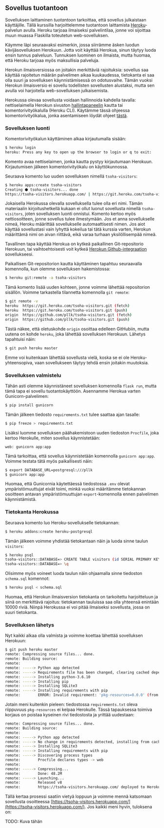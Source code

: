 ## Sovellus tuotantoon

Sovelluksen laittaminen _tuotantoon_ tarkoittaa, että sovellus julkaistaan käyttäjille. Tällä kurssilla harjoittelemme tuotantoon laittamista [Heroku](https://heroku.com/)-palvelun avulla. Heroku tarjoaa ilmaiseksi palvelintilaa, jonne voi sijoittaa muun muassa Flaskilla toteutetun web-sovelluksen.

Käymme läpi seuraavaksi esimerkin, jossa siirrämme äsken luodun kävijäsovelluksen Herokuun. Jotta voit käyttää Herokua, sinun täytyy luoda ensin tunnus palveluun. Tunnuksen luominen on ilmaista, mutta huomaa, että Heroku tarjoaa myös maksullisia palveluja.

Herokun ilmaisversiossa on joitakin merkittäviä rajoituksia: sovellus saa käyttää rajoitetun määrän palvelimen aikaa kuukaudessa, tietokanta ei saa olla suuri ja sovelluksen käynnistämisessä on odotusvaihe. Tämän vuoksi Herokun ilmaisversio ei sovellu todellisten sovellusten alustaksi, mutta sen avulla voi harjoitella web-sovelluksen julkaisemista.

Herokussa olevaa sovellusta voidaan hallinnoida kahdella tavalla: nettiselaimella Herokun sivuston [hallintapaneelin](https://dashboard.heroku.com/) kautta tai komentorivityökalulla (Heroku CLI). Käytämme tässä ohjeessa komentorivityökalua, jonka asentamiseen löydät ohjeet [tästä](https://devcenter.heroku.com/articles/heroku-cli).

### Sovelluksen luonti

Komentorivityökalun käyttäminen alkaa kirjautumalla sisään:

```bash
$ heroku login
heroku: Press any key to open up the browser to login or q to exit:
```

Komento avaa nettiselaimen, jonka kautta pystyy kirjautumaan Herokuun. Kirjautumisen jälkeen komentorivityökalu on käyttökunnossa.

Seuraava komento luo uuden sovelluksen nimellä `tsoha-visitors`:

```bash
$ heroku apps:create tsoha-visitors
Creating ⬢ tsoha-visitors... done
https://tsoha-visitors.herokuapp.com/ | https://git.heroku.com/tsoha-visitors.git
```

Jokaisella Herokussa olevalla sovelluksella tulee olla eri nimi. Tämän materiaalin kirjoitushetkellä kukaan ei ollut luonut sovellusta nimellä `tsoha-visitors`, joten sovelluksen luonti onnistui. Komento kertoo myös nettiosoitteen, jonne sovellus tulee ilmestymään. Jos et anna sovellukselle nimeä, Heroku määrittää sovellukselle automaattisesti nimen. Jos aiot käyttää sovellustasi vain lyhyttä kokeilua tai tätä kurssia varten, Herokun määrittämä nimi on aivan riittävä, eikä varaa turhaan yksilöllisempää nimeä.

Tavallinen tapa käyttää Herokua on kytkeä paikallinen Git-repositorio Herokuun, tai vaihtoehtoisesti voit kytkeä [Herokun Github-integraation](https://devcenter.heroku.com/articles/github-integration) sovellukseesi.

Paikallisen Git-repositorion kautta käyttäminen tapahtuu seuraavalla komennolla, kun olemme sovelluksen hakemistossa:

```bash
$ heroku git:remote -a tsoha-visitors
```

Tämä komento lisää uuden kohteen, jonne voimme lähettää repositorion sisällön. Voimme tarkastella tilannetta komennolla `git remote`:

```bash
$ git remote -v
heroku	https://git.heroku.com/tsoha-visitors.git (fetch)
heroku	https://git.heroku.com/tsoha-visitors.git (push)
origin	https://github.com/pllk/tsoha-visitors.git (fetch)
origin	https://github.com/pllk/tsoha-visitors.git (push)
```

Tästä näkee, että oletuskohde `origin` osoittaa edelleen GitHubiin, mutta uutena on kohde `heroku`, joka lähettää sovelluksen Herokuun. Lähetys tapahtuisi näin:

```bash
$ git push heroku master
```

Emme voi kuitenkaan lähettää sovellusta vielä, koska se ei ole Heroku-yhteensopiva, vaan sovellukseen täytyy tehdä ensin joitakin muutoksia.

### Sovelluksen valmistelu

Tähän asti olemme käynnistäneet sovelluksen komennolla `flask run`, mutta tämä tapa ei sovellu tuotantokäyttöön. Asennamme Herokua varten Gunicorn-palvelimen:

```bash
$ pip install gunicorn
```

Tämän jälkeen tiedosto `requirements.txt` tulee saattaa ajan tasalle:

```bash
$ pip freeze > requirements.txt
```

Lisäksi luomme sovelluksen päähakemistoon uuden tiedoston `Procfile`, joka kertoo Herokulle, miten sovellus käynnistetään:

```
web: gunicorn app:app
```

Tämä tarkoittaa, että sovellus käynnistetään komennolla `gunicorn app:app`. Voimme testata tätä myös paikallisesti näin:

```bash
$ export DATABASE_URL=postgresql:///pllk
$ gunicorn app:app
```

Huomaa, että Gunicornia käytettäessä tiedostossa `.env` olevat ympäristömuuttujat eivät toimi, minkä vuoksi määritämme tietokannan osoitteen antavan ympäristömuuttujan `export`-komennolla ennen palvelimen käynnistämistä.

### Tietokanta Herokussa

Seuraava komento luo Heroku-sovellukselle tietokannan:

```bash
$ heroku addons:create heroku-postgresql
```

Tämän jälkeen voimme yhdistää tietokantaan näin ja luoda sinne taulun `visitors`:

```bash
$ heroku psql
tsoha-visitors::DATABASE=> CREATE TABLE visitors (id SERIAL PRIMARY KEY, time TIMESTAMP);
tsoha-visitors::DATABASE=> \q
```

Olisimme myös voineet luoda taulun näin ohjaamalla sinne tiedoston `schema.sql` komennot:

```bash
$ heroku psql < schema.sql
```

Huomaa, että Herokun ilmaisversion tietokanta on tarkoitettu harjoitteluun ja siinä on merkittävä rajoitus: tietokannan tauluissa saa olla yhteensä enintään 10000 riviä. Niinpä Herokussa ei voi pitää ilmaiseksi sovellusta, jossa on suuri tietokanta.

### Sovelluksen lähetys

Nyt kaikki alkaa olla valmista ja voimme koettaa lähettää sovelluksen Herokuun:

```bash
$ git push heroku master
remote: Compressing source files... done.
remote: Building source:
remote: 
remote: -----> Python app detected
remote: -----> Requirements file has been changed, clearing cached dependencies
remote: -----> Installing python-3.6.10
remote: -----> Installing pip
remote: -----> Installing SQLite3
remote: -----> Installing requirements with pip
remote:        ERROR: Invalid requirement: 'pkg-resources=0.0.0' (from line 8 of /tmp/build_b6f49f8f28a88afca0c79ce857e4849b/requirements.txt)
```

Jotain meni kuitenkin pieleen: tiedostossa `requirements.txt` oleva riippuvuus `pkg-resources` ei kelpaa Herokulle. Tässä tapauksessa toimiva korjaus on poistaa kyseinen rivi tiedostosta ja yrittää uudestaan:

```bash
remote: Compressing source files... done.
remote: Building source:
remote: 
remote: -----> Python app detected
remote: -----> No change in requirements detected, installing from cache
remote: -----> Installing SQLite3
remote: -----> Installing requirements with pip
remote: -----> Discovering process types
remote:        Procfile declares types -> web
remote: 
remote: -----> Compressing...
remote:        Done: 48.2M
remote: -----> Launching...
remote:        Released v8
remote:        https://tsoha-visitors.herokuapp.com/ deployed to Heroku
```

Tällä kertaa prosessi saatiin vietyä loppuun ja voimme mennä katsomaan sovellusta osoitteessa [https://tsoha-visitors.herokuapp.com/](https://tsoha-visitors.herokuapp.com/). Jos kaikki meni hyvin, tuloksena on:

TODO: Kuva tähän
